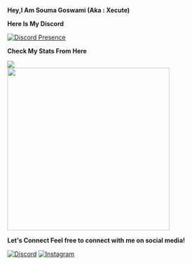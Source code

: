 **Hey,I Am Souma Goswami (Aka : Xecute)**

 **Here Is My Discord**
 
 [![Discord Presence](https://discord.c99.nl/widget/theme-2/162213250719547392.png)](https://discord.com/users/162213250719547392) 

 **Check My Stats From Here**
 <br>
 <div align='left'> 
 <a href="https://github.com/Xecutegg?tab=repositories"> 
             <img src="https://github-readme-stats.vercel.app/api/top-langs/?username=Xecutegg&bg_color=14151a&theme=dark&title_color=206DA2&text_color=FFFFFF&layout=compact&show_icons=true&border_color=206DA2&icon_color=206DA2&include_all_commits=true&border_radius=15&card_width=370"></img> 
           </a><br> 
           <a href="https://github.com/Xecutegg"> 
             <img width="370" src="https://github-readme-stats.vercel.app/api?username=Xecutegg&show_icons=true&bg_color=14151a&title_color=E1591F&text_color=FFFFFF&border_color=E1591F&icon_color=E1591F&include_all_commits=true&layout=compact&border_radius=15&card_width=370"></img> 
           </a> 
 </div>

**Let's Connect Feel free to connect with me on social media!**

 [![Discord](https://img.shields.io/badge/-Discord-7289DA?logo=discord&logoColor=white&style=flat)](https://discord.com/users/162213250719547392) 
 [![Instagram](https://img.shields.io/badge/-Instagram-E4405F?logo=instagram&logoColor=white&style=flat)](https://www.instagram.com/onedream.gg/) 
